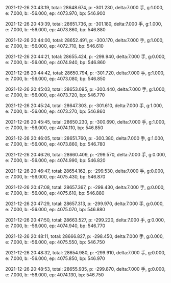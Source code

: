 2021-12-26 20:43:19, total: 28648.674, p: -301.230, delta:7.000 手, g:1.000, e: 7.000, b: -56.000, ep: 4073.970, bp: 546.900

2021-12-26 20:43:39, total: 28651.736, p: -301.180, delta:7.000 手, g:1.000, e: 7.000, b: -56.000, ep: 4073.860, bp: 546.880

2021-12-26 20:44:00, total: 28652.491, p: -300.170, delta:7.000 手, g:1.000, e: 7.000, b: -56.000, ep: 4072.710, bp: 546.610

2021-12-26 20:44:21, total: 28655.424, p: -299.940, delta:7.000 手, g:0.000, e: 7.000, b: -56.000, ep: 4074.940, bp: 546.860

2021-12-26 20:44:42, total: 28650.794, p: -301.720, delta:7.000 手, g:1.000, e: 7.000, b: -56.000, ep: 4073.080, bp: 546.850

2021-12-26 20:45:03, total: 28653.095, p: -300.440, delta:7.000 手, g:1.000, e: 7.000, b: -56.000, ep: 4073.720, bp: 546.770

2021-12-26 20:45:24, total: 28647.303, p: -301.610, delta:7.000 手, g:1.000, e: 7.000, b: -56.000, ep: 4073.270, bp: 546.860

2021-12-26 20:45:45, total: 28650.230, p: -300.690, delta:7.000 手, g:1.000, e: 7.000, b: -56.000, ep: 4074.110, bp: 546.850

2021-12-26 20:46:05, total: 28651.760, p: -300.380, delta:7.000 手, g:1.000, e: 7.000, b: -56.000, ep: 4073.860, bp: 546.780

2021-12-26 20:46:26, total: 28660.409, p: -299.570, delta:7.000 手, g:0.000, e: 7.000, b: -56.000, ep: 4074.990, bp: 546.820

2021-12-26 20:46:47, total: 28654.162, p: -299.530, delta:7.000 手, g:0.000, e: 7.000, b: -56.000, ep: 4075.430, bp: 546.870

2021-12-26 20:47:08, total: 28657.367, p: -299.430, delta:7.000 手, g:0.000, e: 7.000, b: -56.000, ep: 4075.610, bp: 546.880

2021-12-26 20:47:29, total: 28657.313, p: -299.970, delta:7.000 手, g:0.000, e: 7.000, b: -56.000, ep: 4075.070, bp: 546.880

2021-12-26 20:47:50, total: 28663.527, p: -299.220, delta:7.000 手, g:0.000, e: 7.000, b: -56.000, ep: 4074.940, bp: 546.770

2021-12-26 20:48:11, total: 28666.827, p: -298.450, delta:7.000 手, g:0.000, e: 7.000, b: -56.000, ep: 4075.550, bp: 546.750

2021-12-26 20:48:32, total: 28654.980, p: -299.910, delta:7.000 手, g:0.000, e: 7.000, b: -56.000, ep: 4075.850, bp: 546.970

2021-12-26 20:48:53, total: 28655.935, p: -299.870, delta:7.000 手, g:0.000, e: 7.000, b: -56.000, ep: 4074.130, bp: 546.750